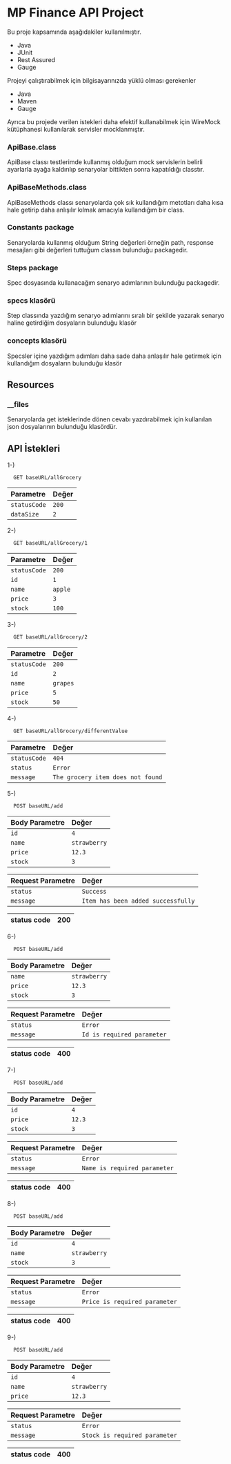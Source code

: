 
# MP Finance API Project

Bu proje kapsamında aşağıdakiler kullanılmıştır.
- Java
- JUnit
- Rest Assured
- Gauge

Projeyi çalıştırabilmek için bilgisayarınızda yüklü olması gerekenler
- Java
- Maven
- Gauge

Ayrıca bu projede verilen istekleri daha efektif kullanabilmek için WireMock kütüphanesi kullanılarak servisler mocklanmıştır.

### ApiBase.class

ApiBase classı testlerimde kullanmış olduğum mock servislerin belirli ayarlarla ayağa kaldırılıp senaryolar bittikten sonra kapatıldığı classtır.
### ApiBaseMethods.class

ApiBaseMethods classı senaryolarda çok sık kullandığım metotları daha kısa hale getirip daha anlışılır kılmak amacıyla kullandığım bir class.
### Constants package

 Senaryolarda kullanmış olduğum String değerleri örneğin path, response mesajları gibi değerleri tuttuğum classın bulunduğu packagedir.
 ### Steps package

 Spec dosyasında kullanacağım senaryo adımlarının bulunduğu packagedir.

### specs klasörü
Step classında yazdığım senaryo adımlarını sıralı bir şekilde yazarak senaryo haline getirdiğim dosyaların bulunduğu klasör

### concepts klasörü
Specsler içine yazdığım adımları daha sade daha anlaşılır hale getirmek için kullandığım dosyaların bulunduğu klasör

 ## Resources
 ### __files
Senaryolarda get isteklerinde dönen cevabı yazdırabilmek için kullanılan json dosyalarının bulunduğu klasördür.

## API İstekleri

1-)
```http
  GET baseURL/allGrocery
```

| Parametre | Değer     | 
| :-------- | :------- |
| `statusCode` | `200` | 
| `dataSize` | `2` |

2-)
```http
  GET baseURL/allGrocery/1
```

| Parametre | Değer     | 
| :-------- | :------- |
| `statusCode` | `200` | 
| `id` | `1` |
| `name` | `apple` |
| `price` | `3` |
| `stock` | `100` |

3-)
```http
  GET baseURL/allGrocery/2
```

| Parametre | Değer     | 
| :-------- | :------- |
| `statusCode` | `200` | 
| `id` | `2` |
| `name` | `grapes` |
| `price` | `5` |
| `stock` | `50` |

4-)
```http
  GET baseURL/allGrocery/differentValue
```

| Parametre | Değer     | 
| :-------- | :------- |
| `statusCode` | `404` | 
| `status` | `Error` |
| `message` | `The grocery item does not found` |

5-)
```http
  POST baseURL/add
```

| Body Parametre | Değer     | 
| :-------- | :------- |
| `id` | `4` | 
| `name` | `strawberry` |
| `price` | `12.3` |
| `stock` | `3` |

| Request Parametre | Değer     | 
| :-------- | :------- |
| `status` | `Success` | 
| `message` | `Item has been added successfully` |

|status code| 200|
| :-------- | :------- |

6-)
```http
  POST baseURL/add
```

| Body Parametre | Değer     | 
| :-------- | :------- |
| `name` | `strawberry` |
| `price` | `12.3` |
| `stock` | `3` |

| Request Parametre | Değer     | 
| :-------- | :------- |
| `status` | `Error` | 
| `message` | `Id is required parameter` |

|status code| 400|
| :-------- | :------- |

7-)
```http
  POST baseURL/add
```

| Body Parametre | Değer     | 
| :-------- | :------- |
| `id` | `4` | 
| `price` | `12.3` |
| `stock` | `3` |

| Request Parametre | Değer     | 
| :-------- | :------- |
| `status` | `Error` | 
| `message` | `Name is required parameter` |

|status code| 400|
| :-------- | :------- |

8-)
```http
  POST baseURL/add
```

| Body Parametre | Değer     | 
| :-------- | :------- |
| `id` | `4` | 
| `name` | `strawberry` |
| `stock` | `3` |

| Request Parametre | Değer     | 
| :-------- | :------- |
| `status` | `Error` | 
| `message` | `Price is required parameter` |

|status code| 400|
| :-------- | :------- |

9-)
```http
  POST baseURL/add
```

| Body Parametre | Değer     | 
| :-------- | :------- |
| `id` | `4` | 
| `name` | `strawberry` |
| `price` | `12.3` |

| Request Parametre | Değer     | 
| :-------- | :------- |
| `status` | `Error` | 
| `message` | `Stock is required parameter` |

|status code| 400|
| :-------- | :------- |

